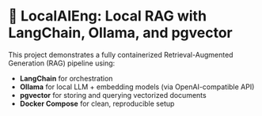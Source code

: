 # 🧠 LocalAIEng: Local RAG with LangChain, Ollama, and pgvector

This project demonstrates a fully containerized Retrieval-Augmented Generation (RAG) pipeline using:

- **LangChain** for orchestration
- **Ollama** for local LLM + embedding models (via OpenAI-compatible API)
- **pgvector** for storing and querying vectorized documents
- **Docker Compose** for clean, reproducible setup